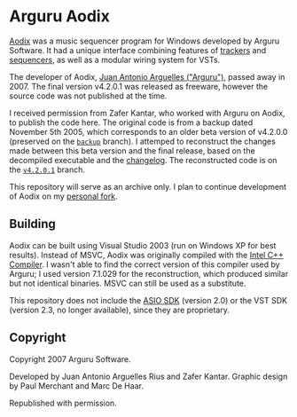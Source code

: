 # Arguru Aodix

[Aodix](https://web.archive.org/web/20070819041559/http://www.aodix.com/pageaodixv4.html) was a music sequencer program for Windows developed by Arguru Software. It had a unique interface combining features of [trackers](https://en.wikipedia.org/wiki/Music_tracker) and [sequencers](https://en.wikipedia.org/wiki/Music_sequencer), as well as a modular wiring system for VSTs.

The developer of Aodix, [Juan Antonio Arguelles ("Arguru")](https://en.wikipedia.org/wiki/Juan_Antonio_Arguelles_Rius), passed away in 2007. The final version v4.2.0.1 was released as freeware, however the source code was not published at the time.

I received permission from Zafer Kantar, who worked with Arguru on Aodix, to publish the code here. The original code is from a backup dated November 5th 2005, which corresponds to an older beta version of v4.2.0.0 (preserved on the [`backup`](https://github.com/arguru-archive/aodix/tree/backup) branch). I attemped to reconstruct the changes made between this beta version and the final release, based on the decompiled executable and the [changelog](https://github.com/arguru-archive/aodix/blob/v4.2.0.1/changelog.txt). The reconstructed code is on the [`v4.2.0.1`](https://github.com/arguru-archive/aodix/tree/v4.2.0.1) branch.

This repository will serve as an archive only. I plan to continue development of Aodix on my [personal fork](https://github.com/vanjac/aodix).

## Building

Aodix can be built using Visual Studio 2003 (run on Windows XP for best results). Instead of MSVC, Aodix was originally compiled with the [Intel C++ Compiler](https://en.wikipedia.org/wiki/Intel_C%2B%2B_Compiler). I wasn't able to find the correct version of this compiler used by Arguru; I used version 7.1.029 for the reconstruction, which produced similar but not identical binaries. MSVC can still be used as a substitute.

This repository does not include the [ASIO SDK](https://www.steinberg.net/developers/) (version 2.0) or the VST SDK (version 2.3, no longer available), since they are proprietary.

## Copyright

Copyright 2007 Arguru Software.

Developed by Juan Antonio Arguelles Rius and Zafer Kantar. Graphic design by Paul Merchant and Marc De Haar.

Republished with permission.
